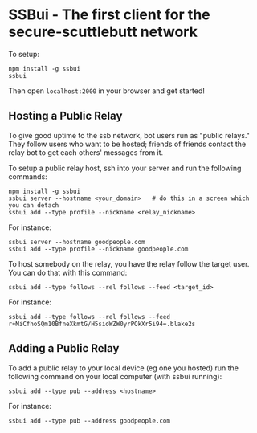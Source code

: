 # SSBui - The first client for the secure-scuttlebutt network

To setup:

```
npm install -g ssbui
ssbui
```

Then open `localhost:2000` in your browser and get started!

## Hosting a Public Relay

To give good uptime to the ssb network, bot users run as "public relays." They follow users who want to be hosted; friends of friends contact the relay bot to get each others' messages from it.

To setup a public relay host, ssh into your server and run the following commands:

```
npm install -g ssbui
ssbui server --hostname <your_domain>   # do this in a screen which you can detach
ssbui add --type profile --nickname <relay_nickname>
```

For instance:

```
ssbui server --hostname goodpeople.com
ssbui add --type profile --nickname goodpeople.com
```

To host somebody on the relay, you have the relay follow the target user. You can do that with this command:

```
ssbui add --type follows --rel follows --feed <target_id>
```

For instance:

```
ssbui add --type follows --rel follows --feed r+MiCfhoSQm10BfneXkmtG/H5sioWZW0yrPOkXr5i94=.blake2s
```

## Adding a Public Relay

To add a public relay to your local device (eg one you hosted) run the following command on your local computer (with ssbui running):

```
ssbui add --type pub --address <hostname>
```

For instance:

```
ssbui add --type pub --address goodpeople.com
```